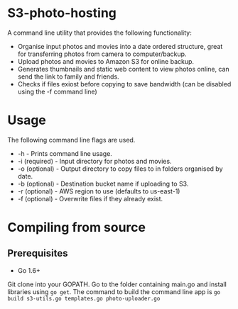 # S3-photo-hosting
A command line utility that provides the following functionality:
 - Organise input photos and movies into a date ordered structure, great for transferring photos from camera to computer/backup.
 - Upload photos and movies to Amazon S3 for online backup.
 - Generates thumbnails and static web content to view photos online, can send the link to family and friends.
 - Checks if files exiost before copying to save bandwidth (can be disabled using the -f command line)

# Usage
The following command line flags are used.
 - -h - Prints command line usage.
 - -i (required) - Input directory for photos and movies.
 - -o (optional) - Output directory to copy files to in folders organised by date.
 - -b (optional) - Destination bucket name if uploading to S3.
 - -r (optional) - AWS region to use (defaults to us-east-1)
 - -f (optional) - Overwrite files if they already exist.

# Compiling from source
## Prerequisites
 - Go 1.6+

Git clone into your GOPATH. Go to the folder containing main.go and install libraries using `go get`.
The command to build the command line app is `go build s3-utils.go templates.go photo-uploader.go`
